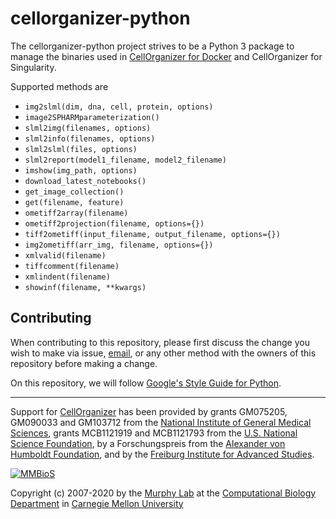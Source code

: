 # cellorganizer-python

The cellorganizer-python project strives to be a Python 3 package to manage the binaries used in [CellOrganizer for Docker](https://github.com/murphygroup/docker-cellorganizer-jupyter-notebook) and CellOrganizer for Singularity.

Supported methods are

* `img2slml(dim, dna, cell, protein, options)`
* `image2SPHARMparameterization()`
* `slml2img(filenames, options)`
* `slml2info(filenames, options)`
* `slml2slml(files, options)`
* `slml2report(model1_filename, model2_filename)`
* `imshow(img_path, options)`
* `download_latest_notebooks()`
* `get_image_collection()`
* `get(filename, feature)`
* `ometiff2array(filename)`
* `ometiff2projection(filename, options={})`
* `tiff2ometiff(input_filename, output_filename, options={})`
* `img2ometiff(arr_img, filename, options={})`
* `xmlvalid(filename)`
* `tiffcomment(filename)`
* `xmlindent(filename)`
* `showinf(filename, **kwargs)`

## Contributing

When contributing to this repository, please first discuss the change you wish to make via issue, [email](mailto:cellorganizer-dev@compbio.cmu.edu), or any other method with the owners of this repository before making a change.

On this repository, we will follow [Google's Style Guide for Python](https://github.com/google/styleguide/blob/gh-pages/pyguide.md).

---

Support for [CellOrganizer](http://cellorganizer.org/) has been provided by grants GM075205, GM090033 and GM103712 from the [National Institute of General Medical Sciences](http://www.nigms.nih.gov/), grants MCB1121919 and MCB1121793 from the [U.S. National Science Foundation](http://nsf.gov/), by a Forschungspreis from the [Alexander von Humboldt Foundation](http://www.humboldt-foundation.de/), and by the [Freiburg Institute for Advanced Studies](http://www.frias.uni-freiburg.de/lifenet?set_language=en).

[![MMBioS](https://i1.wp.com/www.cellorganizer.org/wp-content/uploads/2017/08/MMBioSlogo-e1503517857313.gif?h=60)](http://www.mmbios.org)

Copyright (c) 2007-2020 by the [Murphy Lab](http://murphylab.web.cmu.edu) at the [Computational Biology Department](http://www.cbd.cmu.edu) in [Carnegie Mellon University](http://www.cmu.edu)
